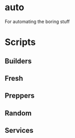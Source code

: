 # auto
For automating the boring stuff

# Scripts
## Builders
## Fresh
## Preppers
## Random
## Services